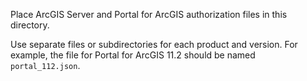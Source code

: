 Place ArcGIS Server and Portal for ArcGIS authorization files in this directory.

Use separate files or subdirectories for each product and version. For example, the file for Portal for ArcGIS 11.2 should be named `portal_112.json`.

